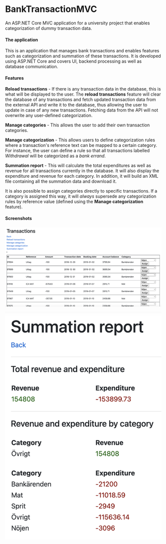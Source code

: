 # BankTransactionMVC
An ASP.NET Core MVC application for a university project that enables categorization of dummy transaction data.

#### The application
This is an application that manages bank transactions and enables features such as categorization and summation of these transactions. It is developed using ASP.NET Core and covers UI, backend processing as well as database communication.

#### Features
**Reload transactions** - If there is any transaction data in the database, this is what will be displayed to the user. The **reload transactions** feature will clear the database of any transactions and fetch updated transaction data from the external API and write it to the database, thus allowing the user to update in case of any new transactions. Fetching data from the API will not overwrite any user-defined categorization.

**Manage categories** - This allows the user to add their own transaction categories.

**Manage categorization** - This allows users to define categorization rules where a transaction's reference text can be mapped to a certain category. For instance, the user can define a rule so that all transactions labelled *Withdrawal* will be categorized as a *bank errand*.

**Summation report** - This will calculate the total expenditures as well as revenue for all transactions currently in the database. It will also display the expenditure and revenue for each category. In addition, it will build an XML file containing all the summation data and download it.

It is also possible to assign categories directly to specific transactions. If a category is assigned this way, it will *always* supersede any categorization rules by reference value (defined using the **Manage categorization** feature).

#### Screenshots
![Listing transactions](screenshots/list_transactions.png?raw=true "Listing transactions")

![Summation report](screenshots/summation_report.png?raw=true "Summation report")
